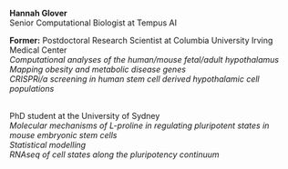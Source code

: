 <b>Hannah Glover </b></br>
Senior Computational Biologist at Tempus AI

<b>Former:</b>
Postdoctoral Research Scientist at Columbia University Irving Medical Center</br>
<i>Computational analyses of the human/mouse fetal/adult hypothalamus</br>
Mapping obesity and metabolic disease genes</br>
CRISPRi/a screening in human stem cell derived hypothalamic cell populations </i><br><br>

PhD student at the University of Sydney<br>
<i>Molecular mechanisms of L-proline in regulating pluripotent states in mouse embryonic stem cells</br>
Statistical modelling</br>
RNAseq of cell states along the pluripotency continuum</i>
